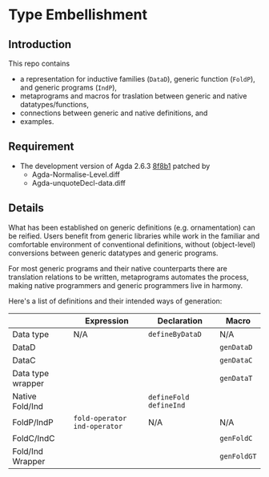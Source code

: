 # Type Embellishment

## Introduction

This repo contains
* a representation for inductive families (`DataD`), generic function (`FoldP`), and generic programs (`IndP`),
* metaprograms and macros for traslation between generic and native datatypes/functions,
* connections between generic and native definitions, and
* examples.

## Requirement

* The development version of Agda 2.6.3 [8f8b1](https://github.com/agda/agda/commit/8f8b1f981a9d22bbb80316334964501c3958813f)
  patched by
  * Agda-Normalise-Level.diff
  * Agda-unquoteDecl-data.diff 

## Details
What has been established on generic definitions (e.g. ornamentation) can be reified.
Users benefit from generic libraries while work in the familiar and comfortable environment of conventional definitions,
without (object-level) conversions between generic datatypes and generic programs.

For most generic programs and their native counterparts there are translation relations to be written,
metaprograms automates the process, making native programmers and generic programmers live in harmony.

Here's a list of definitions and their intended ways of generation: 

|                  |   Expression                    | Declaration            |  Macro      |
|------------------|---------------------------------|------------------------|-------------|
| Data type        | N/A                             | `defineByDataD`        | N/A         |
| DataD            |                                 |                        | `genDataD`  |
| DataC            |                                 |                        | `genDataC`  |
| Data type wrapper|                                 |                        | `genDataT`  |
| Native Fold/Ind  |                                 |`defineFold` `defineInd`|             |
| FoldP/IndP       | `fold-operator` `ind-operator`  | N/A                    |  N/A        |
| FoldC/IndC       |                                 |                        | `genFoldC`  |
| Fold/Ind Wrapper |                                 |                        | `genFoldGT` |
